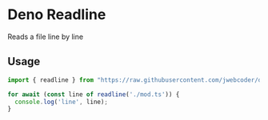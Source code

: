 # Deno Readline

Reads a file line by line

## Usage
```typescript
import { readline } from "https://raw.githubusercontent.com/jwebcoder/deno_readline/master/mod.ts";

for await (const line of readline('./mod.ts')) {
  console.log('line', line);
}
```